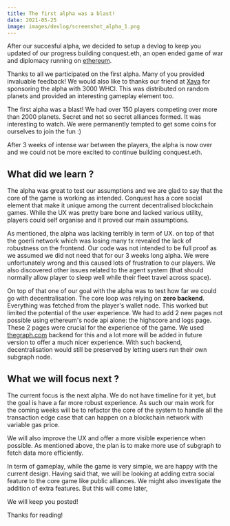 ```yaml
---
title: The first alpha was a blast!
date: 2021-05-25
image: images/devlog/screenshot_alpha_1.png
---
```


After our succesful alpha, we decided to setup a devlog to keep you updated of our progress building conquest.eth, an open ended game of war and diplomacy running on [ethereum](https://ethereum.org).

Thanks to all we participated on the first alpha. Many of you provided invaluable feedback! We would also like to thanks our friend at [Xaya](https://xaya.io) for sponsoring the alpha with 3000 WHCI. This was distributed on random planets and provided an interesting gameplay element too.

The first alpha was a blast! We had over 150 players competing over more than 2000 planets. Secret and not so secret alliances formed. It was interesting to watch. We were permanently tempted to get some coins for ourselves to join the fun :)

After 3 weeks of intense war between the players, the alpha is now over and we could not be more excited to continue building conquest.eth.

## What did we learn ?

The alpha was great to test our assumptions and we are glad to say that the core of the game is working as intended. Conquest has a core social element that make it unique among the current decentralised blockchain games. While the UX was pretty bare bone and lacked various utility, players could self organise and it proved our main assumptions.

As mentioned, the alpha was lacking terribly in term of UX. on top of that the goerli network which was losing many tx revealed the lack of robustness on the frontend. Our code was not intended to be full proof as we assumed we did not need that for our 3 weeks long alpha. We were unfortunately wrong and this caused lots of frustration to our players. We also discovered other issues related to the agent system (that should normally allow player to sleep well while their fleet travel across space).

On top of that one of our goal with the alpha was to test how far we could go with decentralisation. The core loop was relying on **zero backend**. Everything was fetched from the player's wallet node. This worked but limited the potential of the user experience. We had to add 2 new pages not possible using ethereum's node api alone: the highscore and logs page. These 2 pages were crucial for the experience of the game. We used [thegraph.com](https://thegraph.com) backend for this and a lot more will be added in future version to offer a much nicer experience. With such backend, decentralisation would still be preserved by letting users run their own subgraph node.

## What we will focus next ?

The current focus is the next alpha. We do not have timeline for it yet, but the goal is have a far more robust experience. As such our main work for the coming weeks will be to refactor the core of the system to handle all the transaction edge case that can happen on a blockchain network with variable gas price.

We will also improve the UX and offer a more visible experience when possible. As mentioned above, the plan is to make more use of subgraph to fetch data more efficiently.

In term of gameplay, while the game is very simple, we are happy with the current design. Having said that, we will be looking at adding extra social feature to the core game like public alliances. We might also investigate the addition of extra features. But this will come later,

We will keep you posted!

Thanks for reading!
